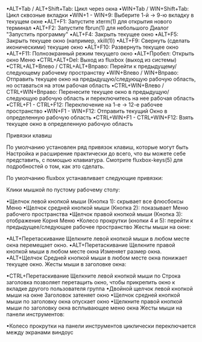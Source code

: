 •ALT+Tab / ALT+Shift+Tab: Цикл через окна
•WIN+Tab / WIN+Shift+Tab: Цикл сквозные вкладки
•WIN+1 - WIN+9: Выберите 1-й → 9-ю вкладку в текущем окне
•ALT+F1: Запустите xterm(1) для открытия нового терминал
•ALT+F2: Запустите fbrun(1) для небольшого Диалог "Запустить программу"
•ALT+F4: Закрыть текущее окно
•ALT+F5: Закрыть текущее окно (например, xkill(1))
•ALT+F9: Свернуть (сделать иконическими) текущие окно
•ALT+F10: Развернуть текущее окно
•ALT+F11: Полноэкранный режим текущего окно
•ALT+Пробел: Открыть окно Меню
•CTRL+ALT+Del: Выход из fluxbox (выход из системы)
•CTRL+ALT+Влево / CTRL+ALT+Вправо: Перейти к предыдущему/следующему рабочему пространству
•WIN+Влево / WIN+Вправо: Отправить текущее окно на предыдущую/следующую рабочую область, но оставаться на этом рабочая область
•CTRL+WIN+Влево / CTRL+WIN+Вправо: Перенесите текущее окно в предыдущую/следующую рабочую область и переключитесь на нее рабочая область
•CTRL+F1 - CTRL+F12: Переключение на 1-е → 12-е рабочее пространство
•WIN+F1 - WIN+F12: Отправить текущий Окно в определенную рабочую область
•CTRL+WIN+F1 - CTRL+WIN+F12: Взять текущее окно в определенную рабочую область

Привязки клавиш

По умолчанию установлен ряд привязок клавиш, которые могут быть Настройка и расширение практически до всего, что вы можете себе представить, с помощью клавиатура. Смотрите fluxbox-keys(5) для подробностей о том, как это сделать.

По умолчанию fluxbox устанавливает следующие привязки:

Клики мышкой по пустому рабочему столу:

•Щелчок левой кнопкой мыши (Кнопка 1): скрывает все флюсбоксы Меню
•Щелчок средней кнопкой мыши (Кнопка 2): показывает Меню рабочего пространства
•Щелчок правой кнопкой мыши (Кнопка 3): отображение Корня Меню
•Колесо прокрутки (кнопки 4 и 5): перейти к предыдущее/следующее рабочее пространство
Жесты мыши на окне:

•ALT+Перетаскивание Щелкните левой кнопкой мыши в любом месте окна перемещает окно.
•ALT+Перетаскивание Щелкните правой кнопкой мыши в любом месте окна Изменяет размер окна.
•ALT+Щелчок Средней кнопкой мыши в любом месте окна понижает текущее окно.
Жесты мыши в заголовке окна:

•CTRL+Перетаскивание Щелкните левой кнопкой мыши по Строка заголовка позволяет перетащить окно, чтобы прикрепить окно к вкладке другого пользователя группа
•Двойной щелчок левой кнопкой мыши на окне Заголовок затеняет окно
•Щелчок средней кнопкой мыши по заголовку окна опускает окно
•Щелкните правой кнопкой мыши по заголовку окна всплывающее меню окна
Жесты мыши на панели инструментов:

•Колесо прокрутки на панели инструментов циклически переключается между экранами виндоус

